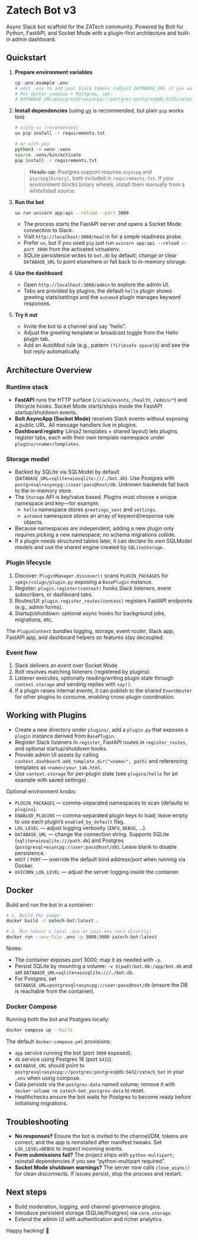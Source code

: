 # Zatech Bot v3

Async Slack bot scaffold for the ZATech community. Powered by Bolt for Python, FastAPI, and Socket Mode with a plugin-first architecture and built-in admin dashboard.

## Quickstart

1. **Prepare environment variables**
   ```zsh
   cp .env.example .env
   # edit .env to add your Slack tokens (adjust DATABASE_URL if you want a different location)
   # For docker compose + Postgres, set:
   # DATABASE_URL=postgresql+asyncpg://postgres:postgres@db:5432/zatech_bot
   ```

2. **Install dependencies** (using [uv](https://github.com/astral-sh/uv) is recommended, but plain `pip` works too)
   ```zsh
   # using uv (recommended)
   uv pip install -r requirements.txt

   # or with pip
   python3 -m venv .venv
   source .venv/bin/activate
   pip install -r requirements.txt
   ```
   > **Heads-up:** Postgres support requires `asyncpg` and `psycopg[binary]`, both included in `requirements.txt`. If your environment blocks binary wheels, install them manually from a whitelisted source.

3. **Run the bot**
   ```zsh
   uv run uvicorn app:api --reload --port 3000
   ```
   - The process starts the FastAPI server *and* opens a Socket Mode connection to Slack.
   - Visit `http://localhost:3000/health` for a simple readiness probe.
   - Prefer `uv`, but if you used `pip` just run `uvicorn app:api --reload --port 3000` from the activated virtualenv.
   - SQLite persistence writes to `bot.db` by default; change or clear `DATABASE_URL` to point elsewhere or fall back to in-memory storage.

4. **Use the dashboard**
   - Open `http://localhost:3000/admin` to explore the admin UI.
   - Tabs are provided by plugins; the default `hello` plugin shows greeting stats/settings and the `automod` plugin manages keyword responses.

5. **Try it out**
   - Invite the bot to a channel and say “hello”.
   - Adjust the greeting template or broadcast toggle from the Hello plugin tab.
   - Add an AutoMod rule (e.g., pattern `(?i)\bsafe space\b`) and see the bot reply automatically.

## Architecture Overview

### Runtime stack

- **FastAPI** runs the HTTP surface (`/slack/events`, `/health`, `/admin/*`) and lifecycle hooks. Socket Mode starts/stops inside the FastAPI startup/shutdown events.
- **Bolt AsyncApp (Socket Mode)** receives Slack events without exposing a public URL. All message handlers live in plugins.
- **Dashboard registry** (Jinja2 templates + shared layout) lets plugins register tabs, each with their own template namespace under `plugins/<name>/templates`.

### Storage model

- Backed by SQLite via SQLModel by default (`DATABASE_URL=sqlite+aiosqlite:///./bot.db`). Use Postgres with `postgresql+asyncpg://user:pass@host/db`. Unknown backends fall back to the in-memory store.
- The `Storage` API is key/value based. Plugins must choose a unique namespace and key—for example:
  - `hello` namespace stores `greetings_sent` and `settings`.
  - `automod` namespace stores an array of keyword/response rule objects.
- Because namespaces are independent, adding a new plugin only requires picking a new namespace; no schema migrations collide.
- If a plugin needs structured tables later, it can declare its own SQLModel models and use the shared engine created by `SQLiteStorage`.

### Plugin lifecycle

1. Discover: `PluginManager.discover()` scans `PLUGIN_PACKAGES` for `<pkg>/<slug>/plugin.py` exposing a `BasePlugin` instance.
2. Register: `plugin.register(context)` hooks Slack listeners, event subscribers, or dashboard tabs.
3. Routes/UI: `plugin.register_routes(context)` registers FastAPI endpoints (e.g., admin forms).
4. Startup/shutdown: optional async hooks for background jobs, migrations, etc.

The `PluginContext` bundles logging, storage, event router, Slack app, FastAPI app, and dashboard helpers so features stay decoupled.

### Event flow

1. Slack delivers an event over Socket Mode.
2. Bolt resolves matching listeners (registered by plugins).
3. Listener executes, optionally reading/writing plugin state through `context.storage` and sending replies with `say()`.
4. If a plugin raises internal events, it can publish to the shared `EventRouter` for other plugins to consume, enabling cross-plugin coordination.

## Working with Plugins

- Create a new directory under `plugins/`, add a `plugin.py` that exposes a `plugin` instance derived from `BasePlugin`.
- Register Slack listeners in `register`, FastAPI routes in `register_routes`, and optional startup/shutdown hooks.
- Provide admin UI assets by calling `context.dashboard.add_template_dir("<name>", path)` and referencing templates as `<name>/your_tab.html`.
- Use `context.storage` for per-plugin state (see `plugins/hello` for an example with saved settings).

Optional environment knobs:

- `PLUGIN_PACKAGES` &mdash; comma-separated namespaces to scan (defaults to `plugins`).
- `ENABLED_PLUGINS` &mdash; comma-separated plugin keys to load; leave empty to use each plugin’s `enabled_by_default` flag.
- `LOG_LEVEL` &mdash; adjust logging verbosity (`INFO`, `DEBUG`, ...).
- `DATABASE_URL` &mdash; change the connection string. Supports SQLite (`sqlite+aiosqlite:///path.db`) and Postgres (`postgresql+asyncpg://user:pass@host/db`). Leave blank to disable persistence.
- `HOST` / `PORT` &mdash; override the default bind address/port when running via Docker.
- `UVICORN_LOG_LEVEL` &mdash; adjust the server logging inside the container.

## Docker

Build and run the bot in a container:

```bash
# 1. Build the image
docker build -t zatech-bot:latest .

# 2. Run (mount a local .env or pass env vars directly)
docker run --env-file .env -p 3000:3000 zatech-bot:latest
```

Notes:
- The container exposes port 3000; map it as needed with `-p`.
- Persist SQLite by mounting a volume: `-v $(pwd)/bot.db:/app/bot.db` and set `DATABASE_URL=sqlite+aiosqlite:///./bot.db`.
- For Postgres, set `DATABASE_URL=postgresql+asyncpg://user:pass@host/db` (ensure the DB is reachable from the container).

### Docker Compose

Running both the bot and Postgres locally:

```bash
docker compose up --build
```

The default `docker-compose.yml` provisions:
- `app` service running the bot (port `3000` exposed).
- `db` service using Postgres 16 (port `5432`).
- `DATABASE_URL` should point to `postgresql+asyncpg://postgres:postgres@db:5432/zatech_bot` in your `.env` when using compose.
- Data persists via the `postgres-data` named volume; remove it with `docker volume rm zatech-bot_postgres-data` to reset.
- Healthchecks ensure the bot waits for Postgres to become ready before initialising migrations.

## Troubleshooting

- **No responses?** Ensure the bot is invited to the channel/DM, tokens are correct, and the app is reinstalled after manifest tweaks. Set `LOG_LEVEL=DEBUG` to inspect incoming events.
- **Form submissions fail?** The project ships with `python-multipart`; reinstall dependencies if you see “python-multipart required”.
- **Socket Mode shutdown warnings?** The server now calls `close_async()` for clean disconnects. If issues persist, stop the process and restart.

## Next steps

- Build moderation, logging, and channel governance plugins.
- Introduce persistent storage (SQLite/Postgres) via `core.storage`.
- Extend the admin UI with authentication and richer analytics.

Happy hacking! 🎉
